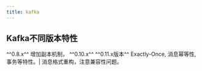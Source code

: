 ```yaml
---
title: kafka
---
```


## Kafka不同版本特性
^^0.8.x^^ 增加副本机制，
^^0.10.x^^ 
^^0.11.x版本^^ Exactly-Once, 消息幂等性, 事务等特性。| 消息格式重构，注意兼容性问题。
##
